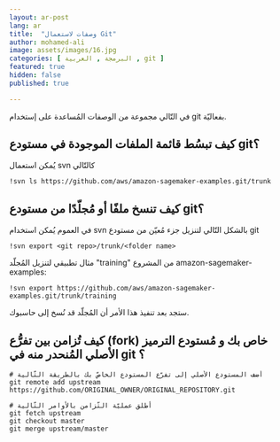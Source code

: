 ```yaml
---
layout: ar-post
lang: ar
title:  "وصفات لاستعمال Git"
author: mohamed-ali
image: assets/images/16.jpg
categories: [ البرمجة , العربية , git ]
featured: true
hidden: false
published: true

---
```


في التّالي مجموعة من الوصفات المُساعدة على إستخدام git بفعاليّة.

## كيف تبسُط قائمة الملفات الموجودة في مستودع git؟

يُمكن استعمال svn كالتّالي

```
!svn ls https://github.com/aws/amazon-sagemaker-examples.git/trunk
```

## كيف تنسخ ملفًا أو مُجلّدًا من مستودع git؟

في العموم يُمكن استخدام svn بالشكل التّالي لتنزيل جزء مُعيّن من مستودع git  
```
!svn export <git repo>/trunk/<folder name>
```
مثال تطبيقي لتنزيل المُجلّد "training" من المشروع  amazon-sagemaker-examples:

```
!svn export https://github.com/aws/amazon-sagemaker-examples.git/trunk/training
```
ستجد بعد تنفيذ هذا الأمر أن المُجلّد قد نُسخ إلى حاسبوك.

## كيف تُزامن بين تفرُّع (fork) خاص بك و مُستودع الترميز الأصلي المُنحدر منه في git ؟

```
# أضف المستودع الأصلي إلى تفرّع المستودع الخاصّ بك بالطريقة التّالية
git remote add upstream https://github.com/ORIGINAL_OWNER/ORIGINAL_REPOSITORY.git

# أطلق عمليّة التّزامن بالأوامر التّالية
git fetch upstream
git checkout master
git merge upstream/master
```
